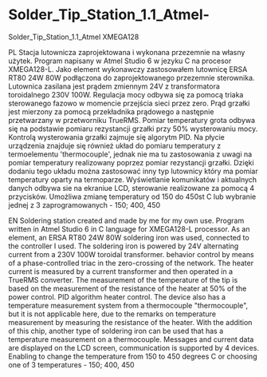 # Solder_Tip_Station_1.1_Atmel-
Solder_Tip_Station_1.1_Atmel XMEGA128 


PL
  Stacja lutownicza zaprojektowana i wykonana przezemnie na własny użytek. Program napisany w Atmel Studio 6 w jezyku C na procesor XMEGA128-L. 
Jako element wykonawczy zastosowałem lutownicę ERSA RT80 24W 80W podłączona do zaprojektowanego przezemnie sterownika. Lutownica zasilana jest prądem zmiennym 24V z transformatora toroidalnego 230V 100W. Regulacja mocy odbywa się za pomocą triaka sterowanego fazowo w momencie przejścia sieci przez zero. Prąd grzałki jest mierzony za pomocą przekładnika prądowego a następnie przetwarzany w przetworniku TrueRMS. Pomiar temperatury grota odbywa się na podstawie pomiaru rezystancji grzałki przy 50% wysterowaniu mocy. Kontrolą wysterowania grzałki zajmuje się algorytm PID. Na płycie urządzenia znajduje się również układ do pomiaru temperatury z termoelementu  'thermocouple', jednak nie ma tu zastosowania z uwagi na pomiar temperatury realizowany poprzez pomiar rezystancji grzałki. Dzięki dodaniu tego układu można zastosować inny typ lutownicy który ma pomiar temperatury oparty na termoparze. 
  Wyświetlanie komunikatów i aktualnych danych odbywa sie na ekraniue LCD, sterowanie realizowane za pomocą 4 przycisków. Umożliwa zmianę temperatury od 150 do 450st C lub wybranie jednej z 3 zaprogramowanych - 150; 400, 450

EN 
Soldering station created and made by me for my own use. Program written in Atmel Studio 6 in C language for XMEGA128-L processor.
As an element, an ERSA RT80 24W 80W soldering iron was used, connected to the controller I used. The soldering iron is powered by 24V alternating current from a 230V 100W toroidal transformer. behavior control by means of a phase-controlled triac in the zero-crossing of the network. The heater current is measured by a current transformer and then operated in a TrueRMS converter. The measurement of the temperature of the tip is based on the measurement of the resistance of the heater at 50% of the power control. PID algorithm heater control. The device also has a temperature measurement system from a thermocouple "thermocouple", but it is not applicable here, due to the remarks on temperature measurement by measuring the resistance of the heater. With the addition of this chip, another type of soldering iron can be used that has a temperature measurement on a thermocouple.
  Messages and current data are displayed on the LCD screen, communication is supported by 4 devices. Enabling to change the temperature from 150 to 450 degrees C or choosing one of 3 temperatures - 150; 400, 450
